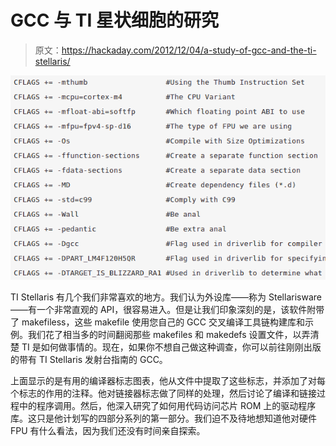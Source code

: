 # GCC 与 TI 星状细胞的研究

> 原文：<https://hackaday.com/2012/12/04/a-study-of-gcc-and-the-ti-stellaris/>

![hard-look-at-stellaris-and-gcc](img/2c6d1fbdffa38772d84188fe2100a6d8.png)

TI Stellaris 有几个我们非常喜欢的地方。我们认为外设库——称为 Stellarisware——有一个非常直观的 API，很容易进入。但是让我们印象深刻的是，该软件附带了 makefiless，这些 makefile 使用您自己的 GCC 交叉编译工具链构建库和示例。我们花了相当多的时间翻阅那些 makefiles 和 makedefs 设置文件，以弄清楚 TI 是如何做事情的。现在，如果你不想自己做这种调查，你可以前往刚刚出版的带有 TI Stellaris 发射台指南的 GCC。

上面显示的是有用的编译器标志图表，他从文件中提取了这些标志，并添加了对每个标志的作用的注释。他对链接器标志做了同样的处理，然后讨论了编译和链接过程中的程序调用。然后，他深入研究了如何用代码访问芯片 ROM 上的驱动程序库。这只是他计划写的四部分系列的第一部分。我们迫不及待地想知道他对硬件 FPU 有什么看法，因为我们还没有时间亲自探索。